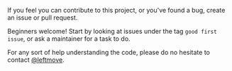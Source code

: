 If you feel you can contribute to this project, or you've found a bug, create an issue or pull request.

Beginners welcome! Start by looking at issues under the tag `good first issue`, or ask a maintainer for a task to do.

For any sort of help understanding the code, please do no hesitate to contact [@leftmove](https://github.com/leftmove/).
